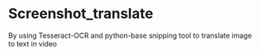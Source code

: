 # Screenshot_translate
By using Tesseract-OCR and python-base snipping tool to translate image to text in video
